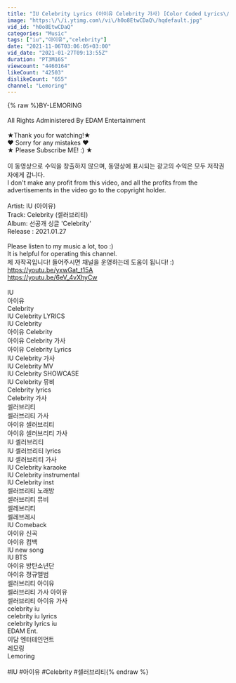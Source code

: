 ```yaml
---
title: "IU Celebrity Lyrics (아이유 Celebrity 가사) [Color Coded Lyrics\/Han\/Rom\/Eng]"
image: "https:\/\/i.ytimg.com\/vi\/h0o8EtwCDaQ\/hqdefault.jpg"
vid_id: "h0o8EtwCDaQ"
categories: "Music"
tags: ["iu","아이유","celebrity"]
date: "2021-11-06T03:06:05+03:00"
vid_date: "2021-01-27T09:13:55Z"
duration: "PT3M16S"
viewcount: "4460164"
likeCount: "42503"
dislikeCount: "655"
channel: "Lemoring"
---
```

{% raw %}BY-LEMORING<br /><br />All Rights Administered By EDAM Entertainment<br /><br />★Thank you for watching!★<br />♥ Sorry for any mistakes ♥<br />★ Please Subscribe ME! :) ★<br /><br />이 동영상으로 수익을 창출하지 않으며, 동영상에 표시되는 광고의 수익은 모두 저작권자에게 갑니다.<br />I don't make any profit from this video, and all the profits from the advertisements in the video go to the copyright holder.<br /><br />Artist: IU (아이유)<br />Track: Celebrity (셀러브리티)<br />Album: 선공개 싱글 'Celebrity'<br />Release : 2021.01.27<br /><br />Please listen to my music a lot, too :)<br />It is helpful for operating this channel.<br />제 자작곡입니다! 들어주시면 채널을 운영하는데 도움이 됩니다! :)<br /><a rel="nofollow" target="blank" href="https://youtu.be/yxwGat_t15A">https://youtu.be/yxwGat_t15A</a><br /><a rel="nofollow" target="blank" href="https://youtu.be/6eV_4vXhyCw">https://youtu.be/6eV_4vXhyCw</a><br /><br />IU<br />아이유<br />Celebrity<br />IU Celebrity LYRICS<br />IU Celebrity<br />아이유 Celebrity<br />아이유 Celebrity 가사<br />아이유 Celebrity Lyrics<br />IU Celebrity 가사<br />IU Celebrity MV<br />IU Celebrity SHOWCASE<br />IU Celebrity 뮤비<br />Celebrity lyrics<br />Celebrity 가사<br />셀러브리티<br />셀러브리티 가사<br />아이유 셀러브리티<br />아이유 셀러브리티 가사<br />IU 셀러브리티<br />IU 셀러브리티 lyrics<br />IU 셀러브리티 가사<br />IU Celebrity karaoke<br />IU Celebrity instrumental<br />IU Celebrity inst<br />셀러브리티 노래방<br />셀러브리티 뮤비<br />셀레브리티<br />셀레브레시<br />IU Comeback<br />아이유 신곡<br />아이유 컴백<br />IU new song<br />IU BTS<br />아이유 방탄소년단<br />아이유 졍규앨범<br />셀러브리티 아이유<br />셀러브리티 가사 아이유<br />셀러브리티 아이유 가사<br />celebrity iu<br />celebrity iu lyrics<br />celebrity lyrics iu<br />EDAM Ent.<br />이담 엔터테인먼트<br />레모링<br />Lemoring<br /><br />#IU #아이유 #Celebrity #셀러브리티{% endraw %}

